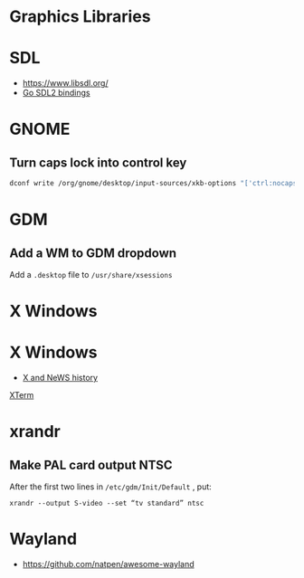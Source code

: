 # Graphics Libraries
# SDL

* <https://www.libsdl.org/>
* [Go SDL2 bindings](https://github.com/veandco/go-sdl2)


# GNOME

## Turn caps lock into control key

```bash
dconf write /org/gnome/desktop/input-sources/xkb-options "['ctrl:nocaps']"
```


# GDM

## Add a WM to GDM dropdown

Add a ``.desktop`` file to ``/usr/share/xsessions``

# X Windows

# X Windows

* [X and NeWS history](http://minnie.tuhs.org/pipermail/tuhs/2017-September/010471.html)



[XTerm](./terminal-emulation.md#xterm)



# xrandr

## Make PAL card output NTSC
After the first two lines in ``/etc/gdm/Init/Default`` , put:

	xrandr --output S-video --set “tv standard” ntsc

# Wayland

- https://github.com/natpen/awesome-wayland
